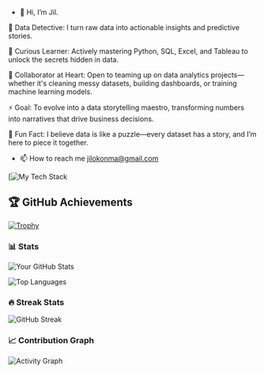 - 👋 Hi, I’m Jil.

🚀 Data Detective: I turn raw data into actionable insights and predictive stories.

🧠 Curious Learner: Actively mastering Python, SQL, Excel, and Tableau to unlock the secrets hidden in data.

🤝 Collaborator at Heart: Open to teaming up on data analytics projects—whether it's cleaning messy datasets, building dashboards, or training machine learning models.

⚡ Goal: To evolve into a data storytelling maestro, transforming numbers into narratives that drive business decisions.

🌟 Fun Fact: I believe data is like a puzzle—every dataset has a story, and I’m here to piece it together.
- 📫 How to reach me jilokonma@gmail.com
 
[![My Tech Stack](https://github-readme-tech-stack.vercel.app/api/cards?lineCount=3&line1=python%2Cpython%2C5172ec%3Bjupyter+notebook%2Cjupyter+notebook%2C961ffe%3Bnumpy%2Cnumpy%2Cc60a53%3Bpandas+%2Cpandas%2Ce2a129%3B&line2=Anaconda%2Canaconda%2C76f24f%3Bmicrosoft+sql%2Csql%2Cde5555%3B)

## 🏆 GitHub Achievements 

[![Trophy](https://github-profile-trophy.vercel.app/?username=CtrlJil&theme=onedark&column=7)](https://github.com/ryo-ma/github-profile-trophy)

### 📊 Stats

![Your GitHub Stats](https://github-readme-stats.vercel.app/api?username=CtrlJil&show_icons=true&theme=radical)

![Top Languages](https://github-readme-stats.vercel.app/api/top-langs/?username=CtrlJil&layout=compact&theme=radical)

### 🔥 Streak Stats

![GitHub Streak](https://github-readme-streak-stats.herokuapp.com/?user=CtrlJil&theme=radical)

### 📈 Contribution Graph

![Activity Graph](https://activity-graph.herokuapp.com/graph?username=CtrlJil&theme=github)


